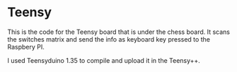 # Teensy

This is the code for the Teensy board that is under the chess board.
It scans the switches matrix and send the info as keyboard key pressed to the Raspbery PI.

I used Teensyduino 1.35 to compile and upload it in the Teensy++.

